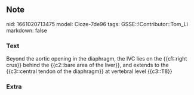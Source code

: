 ## Note
nid: 1661020713475
model: Cloze-7de96
tags: GSSE::!Contributor::Tom_Li
markdown: false

### Text
<div>
  Beyond the aortic opening in the diaphragm, the IVC lies on the
  {{c1::right crus}} behind the {{c2::bare area of the liver}}, and
  extends to the {{c3::central tendon of the diaphragm}} at
  vertebral level {{c3::T8}}
</div>

### Extra

